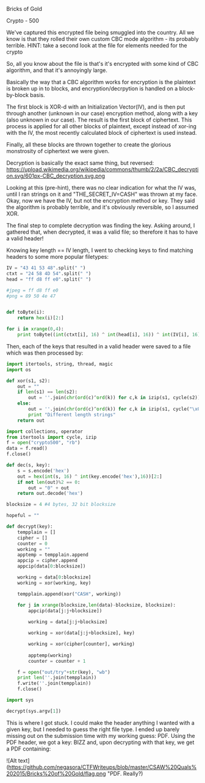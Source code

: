 Bricks of Gold

Crypto - 500

We've captured this encrypted file being smuggled into the country. All we know is that they rolled their own custom CBC mode algorithm - its probably terrible.
HINT: take a second look at the file for elements needed for the crypto


So, all you know about the file is that's it's encrypted with some kind of CBC algorithm, and that it's annoyingly large.

Basically the way that a CBC algorithm works for encryption is the plaintext is broken up in to blocks, and encryption/decrpytion is handled on a block-by-block basis.

The first block is XOR-d with an Initialization Vector(IV), and is then put through another (unknown in our case) encryption method, along with a key (also unknown in our case). The result is the first block of ciphertext.
This process is applied for all other blocks of plaintext, except instead of xor-ing with the IV, the most recently calculated block of ciphertext is used instead.

Finally, all these blocks are thrown together to create the glorious monstrosity of ciphertext we were given.

Decryption is basically the exact same thing, but reversed: https://upload.wikimedia.org/wikipedia/commons/thumb/2/2a/CBC_decryption.svg/601px-CBC_decryption.svg.png

Looking at this (pre-hint), there was no clear indication for what the IV was, until I ran strings on it and "THE_SECRET_IV=CASH" was thrown at my face.
Okay, now we have the IV, but not the encryption method or key. They said the algorithm is probably terrible, and it's obviously reversible, so I assumed XOR.

The final step to complete decryption was finding the key. Asking around, I gathered that, when decrypted, it was a valid file; so therefore it has to have a valid header!

Knowing key length == IV length, I went to checking keys to find matching headers to some more popular filetypes:

```python
IV = "43 41 53 48".split(" ")
ctxt = "24 58 4D 54".split(" ")
head = "ff d8 ff e0".split(" ")

#jpeg = ff d8 ff e0
#png = 89 50 4e 47


def toByte(i):
	return hex(i)[2:]

for i in xrange(0,4):
	print toByte((int(ctxt[i], 16) ^ int(head[i], 16)) ^ int(IV[i], 16)).decode('hex')
```

Then, each of the keys that resulted in a valid header were saved to a file which was then processed by:

```python
import itertools, string, thread, magic
import os

def xor(s1, s2):
	out = ""
	if len(s1) == len(s2):
		out = ''.join(chr(ord(c)^ord(k)) for c,k in izip(s1, cycle(s2)))
	else:
		out = ''.join(chr(ord(c)^ord(k)) for c,k in izip(s1, cycle("\x00"+s2)))
		print "Different length strings"
	return out

import collections, operator
from itertools import cycle, izip
f = open("crypto500", "rb")
data = f.read()
f.close()

def dec(s, key):
	s = s.encode('hex')
	out = hex(int(s, 16) ^ int(key.encode('hex'),16))[2:]
	if not len(out)%2 == 0:
		out = "0" + out
	return out.decode('hex')

blocksize = 4 #4 bytes, 32 bit blocksize

hopeful = ""

def decrypt(key):	
	tempplain = []
	cipher = []
	counter = 0
	working = ""
	apptemp = tempplain.append
	appcip = cipher.append
	appcip(data[0:blocksize])

	working = data[0:blocksize]
	working = xor(working, key)

	tempplain.append(xor("CASH", working)) 

	for j in xrange(blocksize,len(data)-blocksize, blocksize):
		appcip(data[j:j+blocksize])
	
		working = data[j:j+blocksize]

		working = xor(data[j:j+blocksize], key)

		working = xor(cipher[counter], working)
	
		apptemp(working)
		counter = counter + 1

	f = open("out/try"+str(key), "wb")
	print len(''.join(tempplain))
	f.write(''.join(tempplain))
	f.close()

import sys

decrypt(sys.argv[1])

```

This is where I got stuck. I could make the header anything I wanted with a given key, but I needed to guess the right file type.
I ended up barely missing out on the submission time with my working guess: PDF.
Using the PDF header, we got a key: BIZZ
and, upon decrypting with that key, we get a PDF containing:


![Alt text](https://github.com/negasora/CTFWriteups/blob/master/CSAW%20Quals%202015/Bricks%20of%20Gold/flag.png "PDF. Really?)

